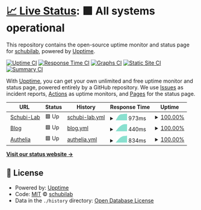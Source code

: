 # [📈 Live Status](https://schubilab.github.io/up): <!--live status--> **🟩 All systems operational**

This repository contains the open-source uptime monitor and status page for [schubilab](https://schubilab.github.io/up), powered by [Upptime](https://github.com/upptime/upptime).

[![Uptime CI](https://github.com/schubilab/up/workflows/Uptime%20CI/badge.svg)](https://github.com/schubilab/up/actions?query=workflow%3A%22Uptime+CI%22)
[![Response Time CI](https://github.com/schubilab/up/workflows/Response%20Time%20CI/badge.svg)](https://github.com/schubilab/up/actions?query=workflow%3A%22Response+Time+CI%22)
[![Graphs CI](https://github.com/schubilab/up/workflows/Graphs%20CI/badge.svg)](https://github.com/schubilab/up/actions?query=workflow%3A%22Graphs+CI%22)
[![Static Site CI](https://github.com/schubilab/up/workflows/Static%20Site%20CI/badge.svg)](https://github.com/schubilab/up/actions?query=workflow%3A%22Static+Site+CI%22)
[![Summary CI](https://github.com/schubilab/up/workflows/Summary%20CI/badge.svg)](https://github.com/schubilab/up/actions?query=workflow%3A%22Summary+CI%22)

With [Upptime](https://upptime.js.org), you can get your own unlimited and free uptime monitor and status page, powered entirely by a GitHub repository. We use [Issues](https://github.com/schubilab/up/issues) as incident reports, [Actions](https://github.com/schubilab/up/actions) as uptime monitors, and [Pages](https://schubilab.github.io/up) for the status page.

<!--start: status pages-->
<!-- This summary is generated by Upptime (https://github.com/upptime/upptime) -->
<!-- Do not edit this manually, your changes will be overwritten -->
<!-- prettier-ignore -->
| URL | Status | History | Response Time | Uptime |
| --- | ------ | ------- | ------------- | ------ |
| <img alt="" src="https://favicons.githubusercontent.com/schubi-lab.de" height="13"> [Schubi-Lab](https://schubi-lab.de) | 🟩 Up | [schubi-lab.yml](https://github.com/schubilab/up/commits/HEAD/history/schubi-lab.yml) | <details><summary><img alt="Response time graph" src="./graphs/schubi-lab/response-time-week.png" height="20"> 973ms</summary><br><a href="https://schubilab.github.io/up/history/schubi-lab"><img alt="Response time 973" src="https://img.shields.io/endpoint?url=https%3A%2F%2Fraw.githubusercontent.com%2Fschubilab%2Fup%2FHEAD%2Fapi%2Fschubi-lab%2Fresponse-time.json"></a><br><a href="https://schubilab.github.io/up/history/schubi-lab"><img alt="24-hour response time 973" src="https://img.shields.io/endpoint?url=https%3A%2F%2Fraw.githubusercontent.com%2Fschubilab%2Fup%2FHEAD%2Fapi%2Fschubi-lab%2Fresponse-time-day.json"></a><br><a href="https://schubilab.github.io/up/history/schubi-lab"><img alt="7-day response time 973" src="https://img.shields.io/endpoint?url=https%3A%2F%2Fraw.githubusercontent.com%2Fschubilab%2Fup%2FHEAD%2Fapi%2Fschubi-lab%2Fresponse-time-week.json"></a><br><a href="https://schubilab.github.io/up/history/schubi-lab"><img alt="30-day response time 973" src="https://img.shields.io/endpoint?url=https%3A%2F%2Fraw.githubusercontent.com%2Fschubilab%2Fup%2FHEAD%2Fapi%2Fschubi-lab%2Fresponse-time-month.json"></a><br><a href="https://schubilab.github.io/up/history/schubi-lab"><img alt="1-year response time 973" src="https://img.shields.io/endpoint?url=https%3A%2F%2Fraw.githubusercontent.com%2Fschubilab%2Fup%2FHEAD%2Fapi%2Fschubi-lab%2Fresponse-time-year.json"></a></details> | <details><summary><a href="https://schubilab.github.io/up/history/schubi-lab">100.00%</a></summary><a href="https://schubilab.github.io/up/history/schubi-lab"><img alt="All-time uptime 100.00%" src="https://img.shields.io/endpoint?url=https%3A%2F%2Fraw.githubusercontent.com%2Fschubilab%2Fup%2FHEAD%2Fapi%2Fschubi-lab%2Fuptime.json"></a><br><a href="https://schubilab.github.io/up/history/schubi-lab"><img alt="24-hour uptime 100.00%" src="https://img.shields.io/endpoint?url=https%3A%2F%2Fraw.githubusercontent.com%2Fschubilab%2Fup%2FHEAD%2Fapi%2Fschubi-lab%2Fuptime-day.json"></a><br><a href="https://schubilab.github.io/up/history/schubi-lab"><img alt="7-day uptime 100.00%" src="https://img.shields.io/endpoint?url=https%3A%2F%2Fraw.githubusercontent.com%2Fschubilab%2Fup%2FHEAD%2Fapi%2Fschubi-lab%2Fuptime-week.json"></a><br><a href="https://schubilab.github.io/up/history/schubi-lab"><img alt="30-day uptime 100.00%" src="https://img.shields.io/endpoint?url=https%3A%2F%2Fraw.githubusercontent.com%2Fschubilab%2Fup%2FHEAD%2Fapi%2Fschubi-lab%2Fuptime-month.json"></a><br><a href="https://schubilab.github.io/up/history/schubi-lab"><img alt="1-year uptime 100.00%" src="https://img.shields.io/endpoint?url=https%3A%2F%2Fraw.githubusercontent.com%2Fschubilab%2Fup%2FHEAD%2Fapi%2Fschubi-lab%2Fuptime-year.json"></a></details>
| <img alt="" src="https://favicons.githubusercontent.com/blog.schubi-lab.de" height="13"> [Blog](https://blog.schubi-lab.de) | 🟩 Up | [blog.yml](https://github.com/schubilab/up/commits/HEAD/history/blog.yml) | <details><summary><img alt="Response time graph" src="./graphs/blog/response-time-week.png" height="20"> 440ms</summary><br><a href="https://schubilab.github.io/up/history/blog"><img alt="Response time 440" src="https://img.shields.io/endpoint?url=https%3A%2F%2Fraw.githubusercontent.com%2Fschubilab%2Fup%2FHEAD%2Fapi%2Fblog%2Fresponse-time.json"></a><br><a href="https://schubilab.github.io/up/history/blog"><img alt="24-hour response time 440" src="https://img.shields.io/endpoint?url=https%3A%2F%2Fraw.githubusercontent.com%2Fschubilab%2Fup%2FHEAD%2Fapi%2Fblog%2Fresponse-time-day.json"></a><br><a href="https://schubilab.github.io/up/history/blog"><img alt="7-day response time 440" src="https://img.shields.io/endpoint?url=https%3A%2F%2Fraw.githubusercontent.com%2Fschubilab%2Fup%2FHEAD%2Fapi%2Fblog%2Fresponse-time-week.json"></a><br><a href="https://schubilab.github.io/up/history/blog"><img alt="30-day response time 440" src="https://img.shields.io/endpoint?url=https%3A%2F%2Fraw.githubusercontent.com%2Fschubilab%2Fup%2FHEAD%2Fapi%2Fblog%2Fresponse-time-month.json"></a><br><a href="https://schubilab.github.io/up/history/blog"><img alt="1-year response time 440" src="https://img.shields.io/endpoint?url=https%3A%2F%2Fraw.githubusercontent.com%2Fschubilab%2Fup%2FHEAD%2Fapi%2Fblog%2Fresponse-time-year.json"></a></details> | <details><summary><a href="https://schubilab.github.io/up/history/blog">100.00%</a></summary><a href="https://schubilab.github.io/up/history/blog"><img alt="All-time uptime 100.00%" src="https://img.shields.io/endpoint?url=https%3A%2F%2Fraw.githubusercontent.com%2Fschubilab%2Fup%2FHEAD%2Fapi%2Fblog%2Fuptime.json"></a><br><a href="https://schubilab.github.io/up/history/blog"><img alt="24-hour uptime 100.00%" src="https://img.shields.io/endpoint?url=https%3A%2F%2Fraw.githubusercontent.com%2Fschubilab%2Fup%2FHEAD%2Fapi%2Fblog%2Fuptime-day.json"></a><br><a href="https://schubilab.github.io/up/history/blog"><img alt="7-day uptime 100.00%" src="https://img.shields.io/endpoint?url=https%3A%2F%2Fraw.githubusercontent.com%2Fschubilab%2Fup%2FHEAD%2Fapi%2Fblog%2Fuptime-week.json"></a><br><a href="https://schubilab.github.io/up/history/blog"><img alt="30-day uptime 100.00%" src="https://img.shields.io/endpoint?url=https%3A%2F%2Fraw.githubusercontent.com%2Fschubilab%2Fup%2FHEAD%2Fapi%2Fblog%2Fuptime-month.json"></a><br><a href="https://schubilab.github.io/up/history/blog"><img alt="1-year uptime 100.00%" src="https://img.shields.io/endpoint?url=https%3A%2F%2Fraw.githubusercontent.com%2Fschubilab%2Fup%2FHEAD%2Fapi%2Fblog%2Fuptime-year.json"></a></details>
| <img alt="" src="https://favicons.githubusercontent.com/auth.schubi-lab.de" height="13"> [Authelia](https://auth.schubi-lab.de) | 🟩 Up | [authelia.yml](https://github.com/schubilab/up/commits/HEAD/history/authelia.yml) | <details><summary><img alt="Response time graph" src="./graphs/authelia/response-time-week.png" height="20"> 834ms</summary><br><a href="https://schubilab.github.io/up/history/authelia"><img alt="Response time 834" src="https://img.shields.io/endpoint?url=https%3A%2F%2Fraw.githubusercontent.com%2Fschubilab%2Fup%2FHEAD%2Fapi%2Fauthelia%2Fresponse-time.json"></a><br><a href="https://schubilab.github.io/up/history/authelia"><img alt="24-hour response time 834" src="https://img.shields.io/endpoint?url=https%3A%2F%2Fraw.githubusercontent.com%2Fschubilab%2Fup%2FHEAD%2Fapi%2Fauthelia%2Fresponse-time-day.json"></a><br><a href="https://schubilab.github.io/up/history/authelia"><img alt="7-day response time 834" src="https://img.shields.io/endpoint?url=https%3A%2F%2Fraw.githubusercontent.com%2Fschubilab%2Fup%2FHEAD%2Fapi%2Fauthelia%2Fresponse-time-week.json"></a><br><a href="https://schubilab.github.io/up/history/authelia"><img alt="30-day response time 834" src="https://img.shields.io/endpoint?url=https%3A%2F%2Fraw.githubusercontent.com%2Fschubilab%2Fup%2FHEAD%2Fapi%2Fauthelia%2Fresponse-time-month.json"></a><br><a href="https://schubilab.github.io/up/history/authelia"><img alt="1-year response time 834" src="https://img.shields.io/endpoint?url=https%3A%2F%2Fraw.githubusercontent.com%2Fschubilab%2Fup%2FHEAD%2Fapi%2Fauthelia%2Fresponse-time-year.json"></a></details> | <details><summary><a href="https://schubilab.github.io/up/history/authelia">100.00%</a></summary><a href="https://schubilab.github.io/up/history/authelia"><img alt="All-time uptime 100.00%" src="https://img.shields.io/endpoint?url=https%3A%2F%2Fraw.githubusercontent.com%2Fschubilab%2Fup%2FHEAD%2Fapi%2Fauthelia%2Fuptime.json"></a><br><a href="https://schubilab.github.io/up/history/authelia"><img alt="24-hour uptime 100.00%" src="https://img.shields.io/endpoint?url=https%3A%2F%2Fraw.githubusercontent.com%2Fschubilab%2Fup%2FHEAD%2Fapi%2Fauthelia%2Fuptime-day.json"></a><br><a href="https://schubilab.github.io/up/history/authelia"><img alt="7-day uptime 100.00%" src="https://img.shields.io/endpoint?url=https%3A%2F%2Fraw.githubusercontent.com%2Fschubilab%2Fup%2FHEAD%2Fapi%2Fauthelia%2Fuptime-week.json"></a><br><a href="https://schubilab.github.io/up/history/authelia"><img alt="30-day uptime 100.00%" src="https://img.shields.io/endpoint?url=https%3A%2F%2Fraw.githubusercontent.com%2Fschubilab%2Fup%2FHEAD%2Fapi%2Fauthelia%2Fuptime-month.json"></a><br><a href="https://schubilab.github.io/up/history/authelia"><img alt="1-year uptime 100.00%" src="https://img.shields.io/endpoint?url=https%3A%2F%2Fraw.githubusercontent.com%2Fschubilab%2Fup%2FHEAD%2Fapi%2Fauthelia%2Fuptime-year.json"></a></details>

<!--end: status pages-->

[**Visit our status website →**](https://schubilab.github.io/up)

## 📄 License

- Powered by: [Upptime](https://github.com/upptime/upptime)
- Code: [MIT](./LICENSE) © [schubilab](https://schubilab.github.io/up)
- Data in the `./history` directory: [Open Database License](https://opendatacommons.org/licenses/odbl/1-0/)
